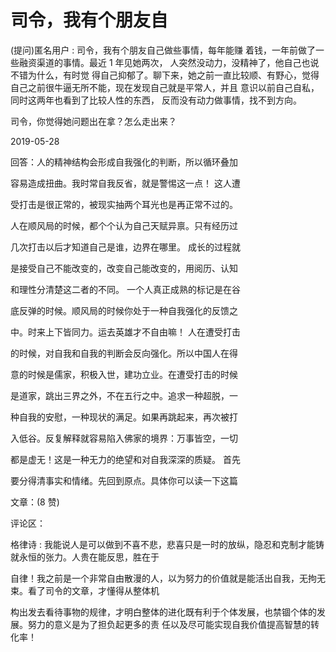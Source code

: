 # 司令，我有个朋友自

(提问)匿名用户 : 司令，我有个朋友自己做些事情，每年能赚 着钱，一年前做了一些融资渠道的事情。最近 1 年见她两次， 人突然没动力，没精神了，他自己也说不错为什么，有时觉 得自己抑郁了。聊下来，她之前一直比较顺、有野心，觉得 自己之前很牛逼无所不能，现在发现自己就是平常人，并且 意识以前自己自私，同时这两年也看到了比较人性的东西， 反而没有动力做事情，找不到方向。

司令，你觉得她问题出在拿？怎么走出来？

2019-05-28

回答：人的精神结构会形成自我强化的判断，所以循环叠加

容易造成扭曲。我时常自我反省，就是警惕这一点！ 这人遭

受打击是很正常的，被现实抽两个耳光也是再正常不过的。

人在顺风局的时候，都个个认为自己天赋异禀。只有经历过

几次打击以后才知道自己是谁，边界在哪里。 成长的过程就

是接受自己不能改变的，改变自己能改变的，用阅历、认知

和理性分清楚这二者的不同。 一个人真正成熟的标记是在谷

底反弹的时候。顺风局的时候你处于一种自我强化的反馈之

中。时来上下皆同力。运去英雄才不自由嘛！ 人在遭受打击

的时候，对自我和自我的判断会反向强化。所以中国人在得

意的时候是儒家，积极入世，建功立业。在遭受打击的时候

是道家，跳出三界之外，不在五行之中。追求一种超脱，一

种自我的安慰，一种现状的满足。如果再跳起来，再次被打

入低谷。反复解释就容易陷入佛家的境界：万事皆空，一切

都是虚无！这是一种无力的绝望和对自我深深的质疑。 首先

要分得清事实和情绪。先回到原点。具体你可以读一下这篇

文章：(8 赞)

评论区：

格律诗 : 我能说人是可以做到不喜不悲，悲喜只是一时的放纵，隐忍和克制才能铸就永恒的张力。人贵在能反思，胜在于

自律！我之前是一个非常自由散漫的人，以为努力的价值就是能活出自我，无拘无束。看了司令的文章，才懂得从整体机

构出发去看待事物的规律，才明白整体的进化既有利于个体发展，也禁锢个体的发展。努力的意义是为了担负起更多的责 任以及尽可能实现自我价值提高智慧的转化率！